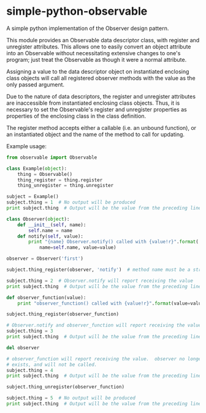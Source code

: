# simple-python-observable
A simple python implementation of the Observer design pattern.

This module provides an Observable data descriptor class, with register
and unregister attributes.  This allows one to easily convert an object
attribute into an Observable without necessitating extensive changes to one's
program; just treat the Observable as though it were a normal attribute.

Assigning a value to the data descriptor object on instantiated enclosing
class objects will call all registered observer methods with the value as
the only passed argument.

Due to the nature of data descriptors, the register and unregister
attributes are inaccessible from instantiated enclosing class objects.
Thus, it is necessary to set the Observable's register and unregister
properties as properties of the enclosing class in the class definition.

The register method accepts either a callable (i.e. an unbound function),
or an instantiated object and the name of the method to call for updating.

Example usage:
```python
from observable import Observable

class Example(object):
    thing = Observable()
    thing_register = thing.register
    thing_unregister = thing.unregister

subject = Example()
subject.thing = 1  # No output will be produced
print subject.thing  # Output will be the value from the preceding line

class Observer(object):
    def __init__(self, name):
        self.name = name
    def notify(self, value):
        print "{name} Observer.notify() called with {value!r}".format(
            name=self.name, value=value)

observer = Observer('first')

subject.thing_register(observer, 'notify')  # method name must be a string

subject.thing = 2  # Observer.notify will report receiving the value
print subject.thing  # Output will be the value from the preceding line

def observer_function(value):
    print "observer_function() called with {value!r}".format(value=value)

subject.thing_register(observer_function)

# Observer.notify and observer_function will report receiving the value
subject.thing = 3
print subject.thing  # Output will be the value from the preceding line

del observer

# observer_function will report receiving the value.  observer no longer
# exists, and will not be called.
subject.thing = 4
print subject.thing  # Output will be the value from the preceding line

subject.thing_unregister(observer_function)

subject.thing = 5  # No output will be produced
print subject.thing  # Output will be the value from the preceding line
```

